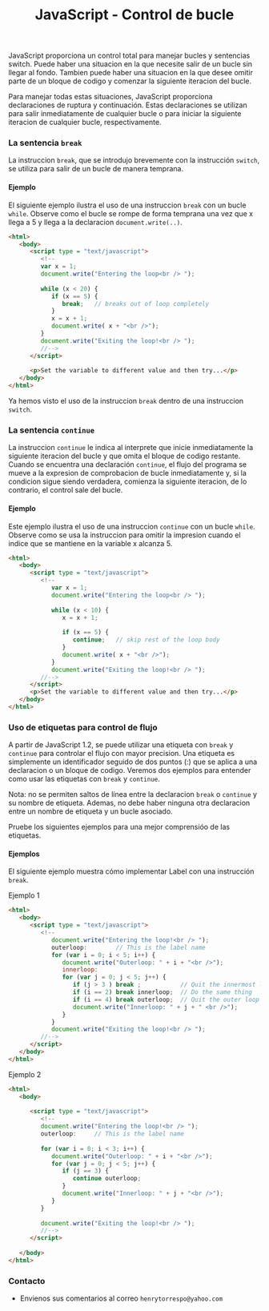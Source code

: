 ﻿---
title: JavaScript - Control de bucle
description: 
categories: 
  - Blog
  - Javascript
comments: true
---

JavaScript proporciona un control total para manejar bucles y  sentencias switch. Puede haber una situacion en la que necesite salir de un bucle sin llegar al fondo. Tambien puede haber una situacion en la que desee omitir parte de un bloque de codigo y comenzar la siguiente iteracion del bucle.

Para manejar todas estas situaciones, JavaScript proporciona declaraciones de ruptura y continuación. Estas declaraciones se utilizan para salir inmediatamente de cualquier bucle o para iniciar la siguiente iteracion de cualquier bucle, respectivamente.

### La sentencia `break`

La instruccion `break`, que se introdujo brevemente con la instrucción `switch`, se utiliza para salir de un bucle de manera temprana.

#### Ejemplo

El siguiente ejemplo ilustra el uso de una instruccion `break` con un bucle `while`. Observe como el bucle se rompe de forma  temprana una vez que x llega a 5 y llega a la declaracion `document.write(..)`.

```html
<html>
   <body>     
      <script type = "text/javascript">
         <!--
         var x = 1;
         document.write("Entering the loop<br /> ");
         
         while (x < 20) {
            if (x == 5) {
               break;   // breaks out of loop completely
            }
            x = x + 1;
            document.write( x + "<br />");
         }         
         document.write("Exiting the loop!<br /> ");
         //-->
      </script>
      
      <p>Set the variable to different value and then try...</p>
   </body>
</html>
```

Ya hemos visto el uso de la instruccion `break` dentro de una instruccion `switch`.

### La sentencia `continue`

La instruccion `continue` le indica al interprete que inicie inmediatamente la siguiente iteracion del bucle y que omita el bloque de codigo restante. Cuando se encuentra una declaración `continue`, el flujo del programa se mueve a la expresion de comprobacion de bucle inmediatamente y, si la condicion sigue siendo verdadera, comienza la siguiente iteracion, de lo contrario, el control sale del bucle.

#### Ejemplo

Este ejemplo ilustra el uso de una instruccion `continue` con un bucle `while`. Observe como se usa la instruccion para omitir la impresion cuando el indice que se mantiene en la variable x alcanza 5.

```html
<html>
   <body>      
      <script type = "text/javascript">
         <!--
            var x = 1;
            document.write("Entering the loop<br /> ");
         
            while (x < 10) {
               x = x + 1;
               
               if (x == 5) {
                  continue;   // skip rest of the loop body
               }
               document.write( x + "<br />");
            }         
            document.write("Exiting the loop!<br /> ");
         //-->
      </script>      
      <p>Set the variable to different value and then try...</p>
   </body>
</html>
```
### Uso de etiquetas para control de flujo

A partir de JavaScript 1.2, se puede utilizar una etiqueta con `break` y `continue` para controlar el flujo con mayor precision. Una etiqueta es simplemente un identificador seguido de dos puntos (:) que se aplica a una declaracion o un bloque de codigo. Veremos dos ejemplos para entender como usar las etiquetas con `break` y `continue`.

Nota: no se permiten saltos de línea entre la declaracion `break` o `continue` y su nombre de etiqueta. Ademas, no debe haber ninguna otra declaracion entre un nombre de etiqueta y un bucle asociado.

Pruebe los siguientes ejemplos para una mejor comprensióo de las etiquetas.

#### Ejemplos

El siguiente ejemplo muestra cómo implementar Label con una instrucción `break`.

Ejemplo 1

```html
<html>
   <body>      
      <script type = "text/javascript">
         <!--
            document.write("Entering the loop!<br /> ");
            outerloop:        // This is the label name         
            for (var i = 0; i < 5; i++) {
               document.write("Outerloop: " + i + "<br />");
               innerloop:
               for (var j = 0; j < 5; j++) {
                  if (j > 3 ) break ;           // Quit the innermost loop
                  if (i == 2) break innerloop;  // Do the same thing
                  if (i == 4) break outerloop;  // Quit the outer loop
                  document.write("Innerloop: " + j + " <br />");
               }
            }        
            document.write("Exiting the loop!<br /> ");
         //-->
      </script>      
   </body>
</html>
```

Ejemplo 2

```html
<html>
   <body>
   
      <script type = "text/javascript">
         <!--
         document.write("Entering the loop!<br /> ");
         outerloop:     // This is the label name
         
         for (var i = 0; i < 3; i++) {
            document.write("Outerloop: " + i + "<br />");
            for (var j = 0; j < 5; j++) {
               if (j == 3) {
                  continue outerloop;
               }
               document.write("Innerloop: " + j + "<br />");
            }
         }
         
         document.write("Exiting the loop!<br /> ");
         //-->
      </script>
      
   </body>
</html>
```

### Contacto

- Envienos sus comentarios al correo `henrytorrespo@yahoo.com`
